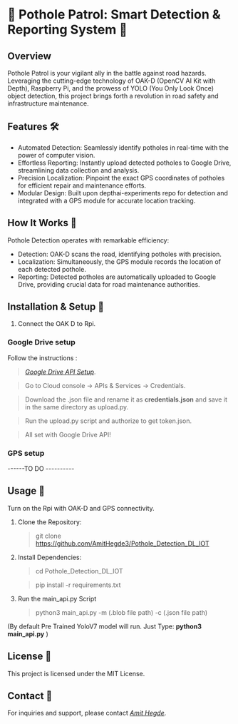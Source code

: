 # **🚧 Pothole Patrol: Smart Detection & Reporting System 🚗**

## Overview
Pothole Patrol is your vigilant ally in the battle against road hazards. Leveraging the cutting-edge technology of OAK-D (OpenCV AI Kit with Depth), Raspberry Pi, and the prowess of YOLO (You Only Look Once) object detection, this project brings forth a revolution in road safety and infrastructure maintenance.

## Features 🛠️
* Automated Detection: Seamlessly identify potholes in real-time with the power of computer vision.
* Effortless Reporting: Instantly upload detected potholes to Google Drive, streamlining data collection and analysis.
* Precision Localization: Pinpoint the exact GPS coordinates of potholes for efficient repair and maintenance efforts.
* Modular Design: Built upon depthai-experiments repo for detection and integrated with a GPS module for accurate location tracking.

## How It Works 🤖
Pothole Detection operates with remarkable efficiency:

* Detection: OAK-D scans the road, identifying potholes with precision.
* Localization: Simultaneously, the GPS module records the location of each detected pothole.
* Reporting: Detected potholes are automatically uploaded to Google Drive, providing crucial data for road maintenance authorities.

## Installation & Setup 🚀
1. Connect the OAK D to Rpi.

   
### Google Drive setup

Follow the instructions :
> *[Google Drive API Setup](https://developers.google.com/drive/api/quickstart/python#install_the_google_client_library)*.

> Go to Cloud console -> APIs & Services -> Credentials.

> Download the .json file and rename it as **credentials.json** and save it in the same directory as upload.py.

> Run the upload.py script and authorize to get token.json.

> All set with Google Drive API!

### GPS setup

------TO DO ---------- 

## Usage 📝

Turn on the Rpi with OAK-D and GPS connectivity.

1. Clone the Repository:
   
   > git clone https://github.com/AmitHegde3/Pothole_Detection_DL_IOT

2. Install Dependencies:

   > cd Pothole_Detection_DL_IOT
   
   > pip install -r requirements.txt

3. Run the main_api.py Script

   > python3 main_api.py -m (.blob file path) -c (.json file path) 

(By default Pre Trained YoloV7 model will run. Just Type: **python3 main_api.py** )

## License 📄

This project is licensed under the MIT License.

## Contact 📧
For inquiries and support, please contact *[Amit Hegde](hegdeamit6@gmail.com)*.
